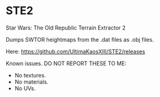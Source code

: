 # STE2
Star Wars: The Old Republic Terrain Extractor 2

Dumps SWTOR heightmaps from the .dat files as .obj files.

Here: https://github.com/UltimaKaosXIII/STE2/releases

Known issues. DO NOT REPORT THESE TO ME:
- No textures.
- No materials.
- No UVs.
